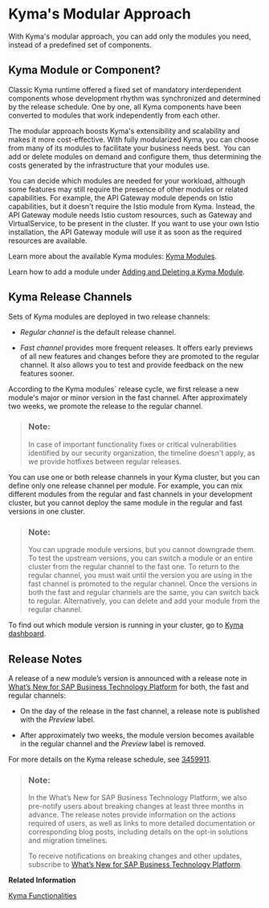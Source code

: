 <!-- loio95a410144d7c449687c957da0cc43a0d -->

# Kyma's Modular Approach

With Kyma's modular approach, you can add only the modules you need, instead of a predefined set of components.



<a name="loio95a410144d7c449687c957da0cc43a0d__section_hcb_l3t_cxb"/>

## Kyma Module or Component?

Classic Kyma runtime offered a fixed set of mandatory interdependent components whose development rhythm was synchronized and determined by the release schedule. One by one, all Kyma components have been converted to modules that work independently from each other.

The modular approach boosts Kyma's extensibility and scalability and makes it more cost-effective. With fully modularized Kyma, you can choose from many of its modules to facilitate your business needs best.  You can add or delete modules on demand and configure them, thus determining the costs generated by the infrastructure that your modules use.

You can decide which modules are needed for your workload, although some features may still require the presence of other modules or related capabilities. For example, the API Gateway module depends on Istio capabilities, but it doesn't require the Istio module from Kyma. Instead, the API Gateway module needs Istio custom resources, such as Gateway and VirtualService, to be present in the cluster. If you want to use your own Istio installation, the API Gateway module will use it as soon as the required resources are available.

Learn more about the available Kyma modules: [Kyma Modules](kyma-modules-0dda141.md).

Learn how to add a module under [Adding and Deleting a Kyma Module](../50-administration-and-ops/adding-and-deleting-a-kyma-module-1b548e9.md#loio1b548e9ad4744b978b8b595288b0cb5c).



<a name="loio95a410144d7c449687c957da0cc43a0d__section_kyma_release_channels"/>

## Kyma Release Channels

Sets of Kyma modules are deployed in two release channels:

-   *Regular channel* is the default release channel.

-   *Fast channel* provides more frequent releases. It offers early previews of all new features and changes before they are promoted to the regular channel. It also allows you to test and provide feedback on the new features sooner.


According to the Kyma modules\` release cycle, we first release a new module's major or minor version in the fast channel. After approximately two weeks, we promote the release to the regular channel.

> ### Note:  
> In case of important functionality fixes or critical vulnerabilities identified by our security organization, the timeline doesn't apply, as we provide hotfixes between regular releases.

You can use one or both release channels in your Kyma cluster, but you can define only one release channel per module. For example, you can mix different modules from the regular and fast channels in your development cluster, but you cannot deploy the same module in the regular and fast versions in one cluster.

> ### Note:  
> You can upgrade module versions, but you cannot downgrade them. To test the upstream versions, you can switch a module or an entire cluster from the regular channel to the fast one. To return to the regular channel, you must wait until the version you are using in the fast channel is promoted to the regular channel. Once the versions in both the fast and regular channels are the same, you can switch back to regular. Alternatively, you can delete and add your module from the regular channel.

To find out which module version is running in your cluster, go to [Kyma dashboard](https://dashboard.kyma.cloud.sap/clusters).



<a name="loio95a410144d7c449687c957da0cc43a0d__section_eqm_3qd_gzb"/>

## Release Notes

A release of a new module’s version is announced with a release note in [What’s New for SAP Business Technology Platform](https://help.sap.com/whats-new/cf0cb2cb149647329b5d02aa96303f56?locale=en-US&version=Cloud) for both, the fast and regular channels:

-   On the day of the release in the fast channel, a release note is published with the *Preview* label.

-   After approximately two weeks, the module version becomes available in the regular channel and the *Preview* label is removed.


For more details on the Kyma release schedule, see [3459911](https://me.sap.com/notes/3459911).

> ### Note:  
> In the What’s New for SAP Business Technology Platform, we also pre-notify users about breaking changes at least three months in advance. The release notes provide information on the actions required of users, as well as links to more detailed documentation or corresponding blog posts, including details on the opt-in solutions and migration timelines.
> 
> To receive notifications on breaking changes and other updates, subscribe to [What’s New for SAP Business Technology Platform](https://help.sap.com/whats-new/cf0cb2cb149647329b5d02aa96303f56?locale=en-US&Component=Kyma+Runtime).

**Related Information**  


[Kyma Functionalities](kyma-functionalities-4b83be9.md "SAP BTP, Kyma runtime and open source project &quot;Kyma&quot; offer slightly different functionalities and install a different set of components.")

